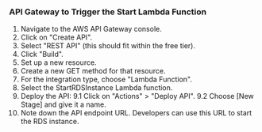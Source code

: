 ### API Gateway to Trigger the Start Lambda Function

1. Navigate to the AWS API Gateway console.
2. Click on "Create API".
3. Select "REST API" (this should fit within the free tier).
4. Click "Build".
5. Set up a new resource.
6. Create a new GET method for that resource.
7. For the integration type, choose "Lambda Function".
8. Select the StartRDSInstance Lambda function.
9. Deploy the API:
	9.1 Click on "Actions" > "Deploy API".
	9.2 Choose [New Stage] and give it a name.
10. Note down the API endpoint URL. Developers can use this URL to start the RDS instance.
